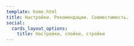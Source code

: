 ```yaml
---
template: home.html
title: Настройки. Рекомендации. Совместимость.
social:
  cards_layout_options:
    title: Настройки, слойки, стройки
---
```

